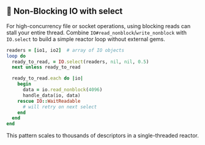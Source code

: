 ## 🚀 Non-Blocking IO with select

For high-concurrency file or socket operations, using blocking reads can stall your entire thread. Combine `IO#read_nonblock`/`write_nonblock` with `IO.select` to build a simple reactor loop without external gems.

```ruby
readers = [io1, io2]  # array of IO objects
loop do
  ready_to_read, = IO.select(readers, nil, nil, 0.5)
  next unless ready_to_read

  ready_to_read.each do |io|
    begin
      data = io.read_nonblock(4096)
      handle_data(io, data)
    rescue IO::WaitReadable
      # will retry on next select
    end
  end
end
```

This pattern scales to thousands of descriptors in a single-threaded reactor.